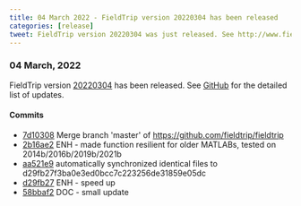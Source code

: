 ```yaml
---
title: 04 March 2022 - FieldTrip version 20220304 has been released
categories: [release]
tweet: FieldTrip version 20220304 was just released. See http://www.fieldtriptoolbox.org/#04-march-2022
---
```


### 04 March, 2022

FieldTrip version [20220304](http://github.com/fieldtrip/fieldtrip/releases/tag/20220304) has been released.
See [GitHub](https://github.com/fieldtrip/fieldtrip/compare/20220303...20220304) for the detailed list of updates.

#### Commits

- [7d10308](http://github.com/fieldtrip/fieldtrip/commit/7d10308) Merge branch 'master' of https://github.com/fieldtrip/fieldtrip
- [2b16ae2](http://github.com/fieldtrip/fieldtrip/commit/2b16ae2) ENH - made function resilient for older MATLABs, tested on 2014b/2016b/2019b/2021b
- [aa521e9](http://github.com/fieldtrip/fieldtrip/commit/aa521e9) automatically synchronized identical files to d29fb27f3ba0e3ed0bcc7c223256de31859e05dc
- [d29fb27](http://github.com/fieldtrip/fieldtrip/commit/d29fb27) ENH - speed up
- [58bbaf2](http://github.com/fieldtrip/fieldtrip/commit/58bbaf2) DOC - small update
